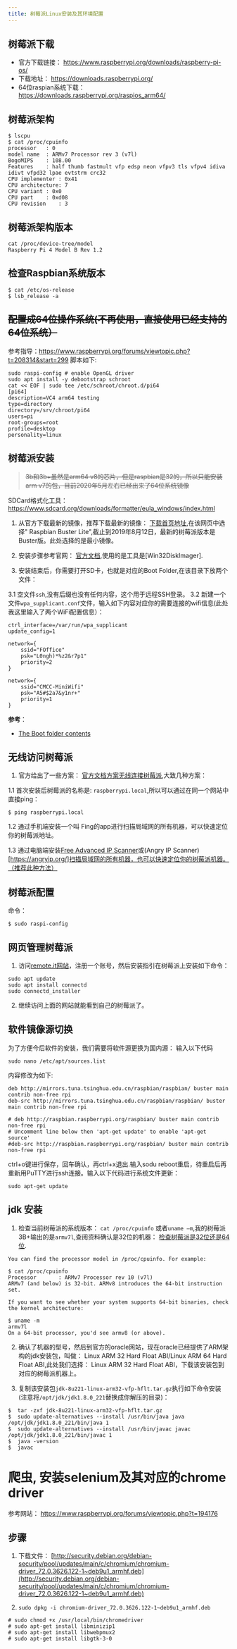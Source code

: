 ```yaml
---
title: 树莓派Linux安装及其环境配置
---
```






## 树莓派下载

- 官方下载链接： <https://www.raspberrypi.org/downloads/raspberry-pi-os/>
- 下载地址： <https://downloads.raspberrypi.org/>
- 64位raspian系统下载：<https://downloads.raspberrypi.org/raspios_arm64/>


## 树莓派架构

```
$ lscpu 
$ cat /proc/cpuinfo
processor	: 0
model name	: ARMv7 Processor rev 3 (v7l)
BogoMIPS	: 108.00
Features	: half thumb fastmult vfp edsp neon vfpv3 tls vfpv4 idiva idivt vfpd32 lpae evtstrm crc32 
CPU implementer	: 0x41
CPU architecture: 7
CPU variant	: 0x0
CPU part	: 0xd08
CPU revision	: 3
```

## 树莓派架构版本

```
cat /proc/device-tree/model
Raspberry Pi 4 Model B Rev 1.2
```

## 检查Raspbian系统版本

```
$ cat /etc/os-release
$ lsb_release -a
```

## ~~配置成64位操作系统(不再使用，直接使用已经支持的64位系统）~~

参考指导：https://www.raspberrypi.org/forums/viewtopic.php?t=208314&start=299
脚本如下:

```
sudo raspi-config # enable OpenGL driver
sudo apt install -y debootstrap schroot
cat << EOF | sudo tee /etc/schroot/chroot.d/pi64
[pi64]
description=VC4 arm64 testing
type=directory
directory=/srv/chroot/pi64
users=pi
root-groups=root
profile=desktop
personality=linux
```


## 树莓派安装



> ~~3b和3b+虽然是arm64 v8的芯片，但是raspbian是32的，所以只能安装arm v7的包，目前2020年5月左右已经出来了64位系统镜像~~

SDCard格式化工具： https://www.sdcard.org/downloads/formatter/eula_windows/index.html

1. 从官方下载最新的镜像，推荐下载最新的镜像： [下载首页地址](https://www.raspberrypi.org/downloads/raspbian/),在该网页中选择"
Raspbian Buster Lite",截止到2019年8月12日，最新的树莓派版本是Buster版。此处选择的是最小镜像。

2. 安装步骤参考官网： [官方文档](https://www.raspberrypi.org/documentation/),使用的是工具是[Win32DiskImager].

3. 安装结束后，你需要打开SD卡，也就是对应的Boot Folder,在该目录下放两个文件：

3.1 空文件`ssh`,没有后缀也没有任何内容，这个用于远程SSH登录。
3.2 新建一个文件`wpa_supplicant.conf`文件，输入如下内容对应你的需要连接的wifi信息(此处我这里输入了两个WiFi配置信息）：

```
ctrl_interface=/var/run/wpa_supplicant
update_config=1

network={
    ssid="FOffice"
    psk="L0ngh)*%z2&r7p1"
    priority=2
}

network={
    ssid="CMCC-MiniWifi"
    psk="A5#$2a7&y1nr+"
    priority=1
}

```



**参考**：

* [The Boot folder contents](https://www.raspberrypi.org/documentation/configuration/boot_folder.md)

## 无线访问树莓派



1. 官方给出了一些方案： [官方文档方案无线连接树莓派](https://www.raspberrypi.org/documentation/remote-access/ip-address.md),大致几种方案：

1.1 首次安装后树莓派的名称是: `raspberrypi.local`,所以可以通过在同一个网站中直接ping：

```
$ ping raspberrypi.local
```
1.2 通过手机端安装一个叫 Fing的app进行扫描局域网的所有机器，可以快速定位你的树莓派地址。

1.3 通过电脑端安装[Free Advanced IP Scanner](https://www.advanced-ip-scanner.com/)或(Angry IP Scanner)[https://angryip.org/]扫描局域网的所有机器，也可以快速定位你的树莓派机器。（推荐此种方法）

## 树莓派配置

命令：

```
$ sudo raspi-config
```

## 网页管理树莓派

1. 访问[remote.it网站](https://app.remote.it/web/)，注册一个账号，然后安装指引在树莓派上安装如下命令：

```
sudo apt update
sudo apt install connectd
sudo connectd_installer
```
2. 继续访问上面的网站就能看到自己的树莓派了。

## 软件镜像源切换

为了方便今后软件的安装，我们需要将软件源更换为国内源：
输入以下代码

```
sudo nano /etc/apt/sources.list
```
内容修改为如下:
```
deb http://mirrors.tuna.tsinghua.edu.cn/raspbian/raspbian/ buster main contrib non-free rpi
deb-src http://mirrors.tuna.tsinghua.edu.cn/raspbian/raspbian/ buster main contrib non-free rpi

# deb http://raspbian.raspberrypi.org/raspbian/ buster main contrib non-free rpi
# Uncomment line below then 'apt-get update' to enable 'apt-get source'
#deb-src http://raspbian.raspberrypi.org/raspbian/ buster main contrib non-free rpi

```
ctrl+o键进行保存，回车确认，再ctrl+x退出.输入sodu reboot重启，待重启后再重新用PuTTY进行ssh连接。输入以下代码进行系统文件更新：
```
sudo apt-get update
```

## jdk 安装

1. 检查当前树莓派的系统版本： `cat /proc/cpuinfo` 或者`uname –m`,我的树莓派3B+输出的是`armv7l`,查阅资料确认是32位的机器：
[检查树莓派是32位还是64位](https://unix.stackexchange.com/questions/136407/is-my-linux-arm-32-or-64-bit).

```
You can find the processor model in /proc/cpuinfo. For example:

$ cat /proc/cpuinfo
Processor       : ARMv7 Processor rev 10 (v7l)
ARMv7 (and below) is 32-bit. ARMv8 introduces the 64-bit instruction set.

If you want to see whether your system supports 64-bit binaries, check the kernel architecture:

$ uname -m
armv7l
On a 64-bit processor, you'd see armv8 (or above).

```
2. 确认了机器的型号，然后到官方的oracle网站，现在oracle已经提供了ARM架构的jdk安装包，叫做： Linux ARM 32 Hard Float ABI/Linux ARM 64 Hard Float ABI,此处我们选择： Linux ARM 32 Hard Float ABI，下载该安装包到对应的树莓派机器上。

3. 复制该安装包`jdk-8u221-linux-arm32-vfp-hflt.tar.gz`执行如下命令安装 (注意将`/opt/jdk/jdk1.8.0_221`替换成你解压的目录)：

```
$  tar -zxf jdk-8u221-linux-arm32-vfp-hflt.tar.gz
$  sudo update-alternatives --install /usr/bin/java java /opt/jdk/jdk1.8.0_221/bin/java 1
$  sudo update-alternatives --install /usr/bin/javac javac /opt/jdk/jdk1.8.0_221/bin/javac 1
$  java -version
$  javac 
```

# 爬虫, 安装selenium及其对应的chrome driver

参考网站： https://www.raspberrypi.org/forums/viewtopic.php?t=194176

## 步骤
1. 下载文件： [http://security.debian.org/debian-security/pool/updates/main/c/chromium/chromium-driver_72.0.3626.122-1~deb9u1_armhf.deb](http://security.debian.org/debian-security/pool/updates/main/c/chromium/chromium-driver_72.0.3626.122-1~deb9u1_armhf.deb)

2. `sudo dpkg -i chromium-driver_72.0.3626.122-1~deb9u1_armhf.deb`

```
# sudo chmod +x /usr/local/bin/chromedriver
# sudo apt-get install libminizip1
# sudo apt-get install libwebpmux2
# sudo apt-get install libgtk-3-0

```